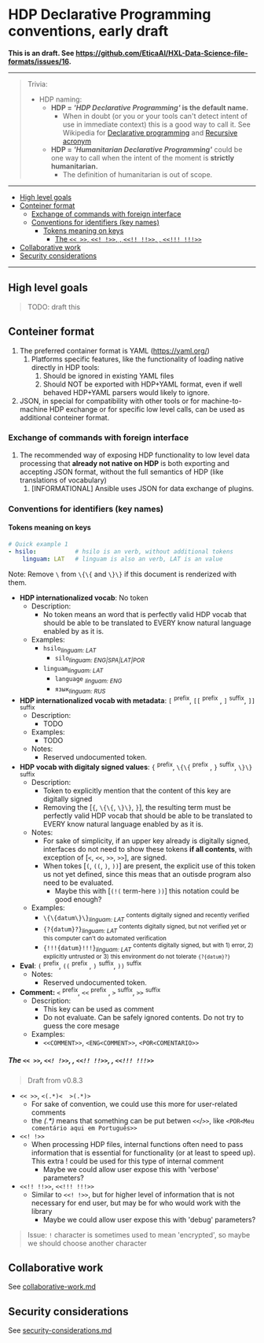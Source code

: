 # HDP Declarative Programming conventions, early draft

**This is an draft. See <https://github.com/EticaAI/HXL-Data-Science-file-formats/issues/16>.**

---

> Trivia:
> - HDP naming:
>   - **HDP = _'HDP Declarative Programming'_ is the default name.**
>     - When in doubt (or you or your tools can't detect intent of use in immediate context) this is a good way to call it. See Wikipedia for [Declarative programming](https://en.wikipedia.org/wiki/Declarative_programming) and [Recursive acronym](https://en.wikipedia.org/wiki/Recursive_acronym)
>   - **HDP = _'Humanitarian Declarative Programming'_** could be one way to call when the intent of the moment is **strictly humanitarian.**
>     - The definition of humanitarian is out of scope.

---

<!-- TOC depthFrom:2 -->

- [High level goals](#high-level-goals)
- [Conteiner format](#conteiner-format)
    - [Exchange of commands with foreign interface](#exchange-of-commands-with-foreign-interface)
    - [Conventions for identifiers (key names)](#conventions-for-identifiers-key-names)
        - [Tokens meaning on keys](#tokens-meaning-on-keys)
            - [The `<< >>`, `<<! !>>`, , `<<!! !!>>`, , `<<!!! !!!>>`](#the----------)
- [Collaborative work](#collaborative-work)
- [Security considerations](#security-considerations)

<!-- /TOC -->

---


## High level goals

> TODO: draft this

<!-- 1. The highest end goal of HDP is ... -->


## Conteiner format

1. The preferred container format is YAML (https://yaml.org/)
    1. Platforms specific features, like the functionality of loading native
       directly in HDP tools:
        1. Should be ignored in existing YAML files
        2. Should NOT be exported with HDP+YAML format, even if well behaved
           HDP+YAML parsers would likely to ignore.
2. JSON, in special for compatibility with other tools or for
   machine-to-machine HDP exchange or for specific low level calls, can be
   used as additional conteiner format.

### Exchange of commands with foreign interface

1. The recommended way of exposing HDP functionality to low level data
  processing that **already not native on HDP** is both exporting and
  accepting JSON format, without the full semantics of HDP (like
  translations of vocabulary)
    1. [INFORMATIONAL] Ansible uses JSON for data exchange of plugins.

### Conventions for identifiers (key names)

#### Tokens meaning on keys

```yaml
# Quick example 1
- hsilo:           # hsilo is an verb, without additional tokens
    linguam: LAT   # linguam is also an verb, LAT is an value

```

Note: Remove `\` from `\{\{` and `\}\}` if this document is renderized with
them.

- **HDP internationalized vocab**: No token
  - Description:
    - No token means an word that is perfectly valid HDP vocab that should be
      able to be translated to EVERY know natural language enabled by
      as it is.
  - Examples:
    - `hsilo`<sub><em>linguam: LAT</em></sub>
      - `silo`<sub><em>linguam: ENG|SPA|LAT|POR</em></sub>
    - `linguam`<sub><em>linguam: LAT</em></sub>
      - `language` <sub><em>linguam: ENG</em></sub>
      - `язык`<sub><em>linguam: RUS</em></sub>
- **HDP internationalized vocab with metadata**: `[` <sup>prefix</sup>,
  `[[` <sup>prefix</sup> , `]` <sup>suffix</sup>, `]]` <sup>suffix</sup>
  - Description:
    - TODO
  - Examples:
    - TODO
  - Notes:
    - Reserved undocumented token.
- **HDP vocab with digitaly signed values**: `{` <sup>prefix</sup>,
  `\{\{` <sup>prefix</sup> , `}` <sup>suffix</sup>, `\}\}` <sup>suffix</sup>
  - Description:
    - Token to explicitly mention that the content of this key are digitally
      signed
    - Removing the [`{`, `\{\{`, `\}\}`, `}`], the resulting term must be
      perfectly valid HDP vocab that should be able to be translated to EVERY
      know natural language enabled by as it is.
  - Notes:
    - For sake of simplicity, if an upper key already is digitally signed,
      interfaces do not need to show these tokens **if all contents**, with
      exception of [`<`, `<<`, `>>`, `>>`], are signed.
    - When tokes [`(`, `((`, `)`, `))`] are present, the explicit use of this
      token us not yet defined, since this meas that an outisde program
      also need to be evaluated.
      - Maybe this with [`(!(` term-here `))`] this notation could be good
        enough?
  - Examples:
    - `\{\{datum\}\}`<sub><em>linguam: LAT</em></sub> <sup>contents digitally
      signed and recently verified</sup>
    - `{?{datum}?}`<sub><em>linguam: LAT</em></sub> <sup>contents digitally
      signed, but not verified yet or this computer can't do automated
      verification</sup>
    - `{!!!{datum}!!!}`<sub><em>linguam: LAT</em></sub> <sup>contents
      digitally signed, but with 1) error, 2) explicitly untrusted or 3) this
      environment do not tolerate `{?{datum}?}`</sup>
- **Eval**: `(` <sup>prefix</sup>, `((` <sup>prefix</sup> , `)` <sup>suffix</sup>,
  `))` <sup>suffix</sup>
  - Notes:
    - Reserved undocumented token.
- **Comment:** `<` <sup>prefix</sup>, `<<` <sup>prefix</sup> ,
  `>` <sup>suffix</sup>, `>>` <sup>suffix</sup>
  - Description:
    - This key can be used as comment
    - Do not evaluate. Can be safely ignored contents. Do not try to guess
      the core mesage
  - Examples:
     - `<<COMMENT>>`, `<ENG<COMMENT>>`, `<POR<COMENTARIO>>`

##### The `<< >>`, `<<! !>>`, , `<<!! !!>>`, , `<<!!! !!!>>`

> Draft from v0.8.3

- `<< >>`,  `<(.*)<  >(.*)>`
  - For sake of convention, we could use this more for user-related comments
  - the _(.*)_ means that something can be put betwen `<<`/`>>`, like
    `<POR<Meu comentário aqui em Português>>`
- `<<! !>>`
  - When processing HDP files, internal functions often need to pass
    information that is essential for functionality (or at least to speed
    up). This extra ! could be used for this type of internal comment
    - Maybe we could allow user expose this with 'verbose' parameters?
- `<<!! !!>>`, `<<!!! !!!>>`
  - Similar to `<<! !>>`, but for higher level of information that is not
    necessary for end user, but may be for who would work with the library
    - Maybe we could allow user expose this with 'debug' parameters?

> Issue: `!` character is sometimes used to mean 'encrypted', so maybe we
  should choose another character

<!--
      - [`(`, `((`, `)`, `))`] are not recommended for generic comments
-->

## Collaborative work

See [collaborative-work.md](collaborative-work.md)

## Security considerations

See [security-considerations.md](security-considerations.md)

<!--

Software internal error messages could use "math language"; They are not good
for end user (even for the HDP specification itself) but for internal software
exceptions it could at least be somewhat based

- https://www.rapidtables.com/math/symbols/Logic_Symbols.html


Error messages symbols using math:
  - '∀' ∀(x)
    - "given any" or "for all"
    - https://en.wikipedia.org/wiki/Universal_quantification
  - '∃' ∃(x)
    - "there exists", "there is at least one"
    - https://en.wikipedia.org/wiki/Existential_quantification
  - Etc
    - https://en.wikipedia.org/wiki/List_of_logic_symbols
    - https://en.wikipedia.org/wiki/Mathematical_operators_and_symbols_in_Unicode

-->